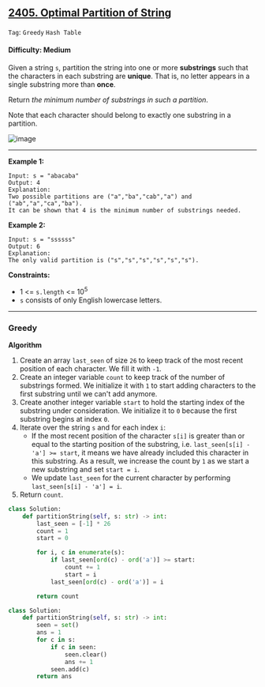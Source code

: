 ## [2405. Optimal Partition of String](https://leetcode.com/problems/optimal-partition-of-string/)

```Tag```: ```Greedy``` ```Hash Table```

#### Difficulty: Medium

Given a string ```s```, partition the string into one or more __substrings__ such that the characters in each substring are __unique__. That is, no letter appears in a single substring more than __once__.

Return _the minimum number of substrings in such a partition_.

Note that each character should belong to exactly one substring in a partition.

![image](https://user-images.githubusercontent.com/35042430/229675737-fdc936e2-482e-4a03-a7f7-6e86cfbd3112.png)

---

__Example 1:__
```
Input: s = "abacaba"
Output: 4
Explanation:
Two possible partitions are ("a","ba","cab","a") and ("ab","a","ca","ba").
It can be shown that 4 is the minimum number of substrings needed.
```

__Example 2:__
```
Input: s = "ssssss"
Output: 6
Explanation:
The only valid partition is ("s","s","s","s","s","s").
```

__Constraints:__

- 1 <= ```s.length``` <= 10<sup>5</sup>
- ```s``` consists of only English lowercase letters.

---

### Greedy

__Algorithm__

1. Create an array ```last_seen``` of size ```26``` to keep track of the most recent position of each character. We fill it with ```-1```.
2. Create an integer variable ```count``` to keep track of the number of substrings formed. We initialize it with ```1``` to start adding characters to the first substring until we can't add anymore.
3. Create another integer variable ```start``` to hold the starting index of the substring under consideration. We initialize it to ```0``` because the first substring begins at index ```0```.
4. Iterate over the string ```s``` and for each index ```i```:
    - If the most recent position of the character ```s[i]``` is greater than or equal to the starting position of the substring, i.e. ```last_seen[s[i] - 'a'] >= start```, it means we have already included this character in this substring. As a result, we increase the count by ```1``` as we start a new substring and set ```start = i```.
    - We update ```last_seen``` for the current character by performing ```last_seen[s[i] - 'a'] = i```.
5. Return ```count```.

```Python
class Solution:
    def partitionString(self, s: str) -> int:
        last_seen = [-1] * 26
        count = 1
        start = 0

        for i, c in enumerate(s):
            if last_seen[ord(c) - ord('a')] >= start:
                count += 1
                start = i
            last_seen[ord(c) - ord('a')] = i

        return count
```

```Python
class Solution:
    def partitionString(self, s: str) -> int:
        seen = set()
        ans = 1
        for c in s:
            if c in seen:
                seen.clear()
                ans += 1
            seen.add(c)
        return ans
```
